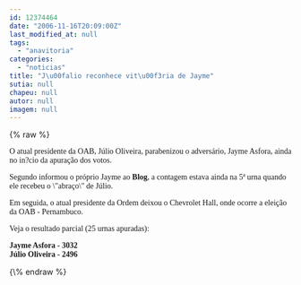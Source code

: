 ```yaml
---
id: 12374464
date: "2006-11-16T20:09:00Z"
last_modified_at: null
tags:
  - "anavitoria"
categories:
  - "noticias"
title: "J\u00falio reconhece vit\u00f3ria de Jayme"
sutia: null
chapeu: null
autor: null
imagem: null
---
```

{\% raw %}
<p><P><FONT face=Verdana></FONT></P></p>
<p><P><FONT face=Verdana>O&nbsp;atual presidente da&nbsp;OAB, Júlio Oliveira, parabenizou o adversário, Jayme Asfora, ainda no in?cio da apuração dos votos.</FONT></P></p>
<p><P><FONT face=Verdana>Segundo informou o próprio Jayme ao <STRONG>Blog</STRONG>,&nbsp;a contagem estava ainda na&nbsp;5ª urna quando ele recebeu o&nbsp;\"abraço\" de Júlio. </FONT></P></p>
<p><P><FONT face=Verdana>Em seguida, o atual presidente da Ordem deixou&nbsp;o&nbsp;Chevrolet Hall, onde ocorre a eleição da OAB - Pernambuco.&nbsp;</FONT></P></p>
<p><P><FONT face=Verdana>Veja o resultado parcial (</FONT><FONT face=Verdana>25 urnas apuradas):</FONT></P></p>
<p><P><STRONG><FONT face=Verdana>Jayme Asfora - 3032<BR></FONT><FONT face=Verdana>Júlio Oliveira - 2496</FONT></STRONG></P> </p>
{\% endraw %}